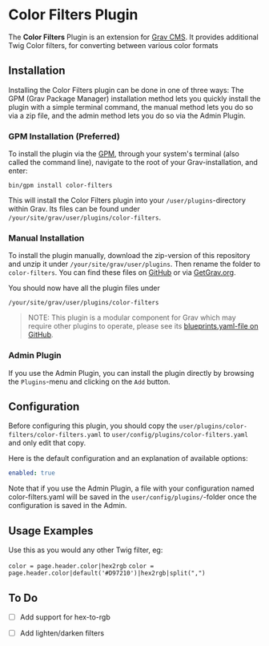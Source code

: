 # Color Filters Plugin

The **Color Filters** Plugin is an extension for [Grav CMS](http://github.com/getgrav/grav). It provides additional Twig Color filters, for converting between various color formats

## Installation

Installing the Color Filters plugin can be done in one of three ways: The GPM (Grav Package Manager) installation method lets you quickly install the plugin with a simple terminal command, the manual method lets you do so via a zip file, and the admin method lets you do so via the Admin Plugin.

### GPM Installation (Preferred)

To install the plugin via the [GPM](http://learn.getgrav.org/advanced/grav-gpm), through your system's terminal (also called the command line), navigate to the root of your Grav-installation, and enter:

    bin/gpm install color-filters

This will install the Color Filters plugin into your `/user/plugins`-directory within Grav. Its files can be found under `/your/site/grav/user/plugins/color-filters`.

### Manual Installation

To install the plugin manually, download the zip-version of this repository and unzip it under `/your/site/grav/user/plugins`. Then rename the folder to `color-filters`. You can find these files on [GitHub](https://github.com/stom66/grav-plugin-color-filters) or via [GetGrav.org](http://getgrav.org/downloads/plugins#extras).

You should now have all the plugin files under

    /your/site/grav/user/plugins/color-filters
	
> NOTE: This plugin is a modular component for Grav which may require other plugins to operate, please see its [blueprints.yaml-file on GitHub](https://github.com/stom66/grav-plugin-color-filters/blob/master/blueprints.yaml).

### Admin Plugin

If you use the Admin Plugin, you can install the plugin directly by browsing the `Plugins`-menu and clicking on the `Add` button.

## Configuration

Before configuring this plugin, you should copy the `user/plugins/color-filters/color-filters.yaml` to `user/config/plugins/color-filters.yaml` and only edit that copy.

Here is the default configuration and an explanation of available options:

```yaml
enabled: true
```

Note that if you use the Admin Plugin, a file with your configuration named color-filters.yaml will be saved in the `user/config/plugins/`-folder once the configuration is saved in the Admin.

## Usage Examples

Use this as you would any other Twig filter, eg:

`color = page.header.color|hex2rgb`
`color = page.header.color|default('#D97210')|hex2rgb|split(",")`


## To Do

- [ ] Add support for hex-to-rgb
- [ ] Add lighten/darken filters

